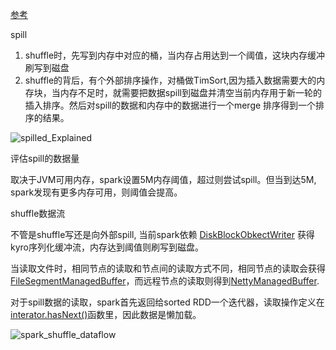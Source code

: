 

[参考](https://xuechendi.github.io/2019/04/15/Spark-Shuffle-and-Spill-Explained)

spill

1. shuffle时，先写到内存中对应的桶，当内存占用达到一个阈值，这块内存缓冲刷写到磁盘
2. shuffle的背后，有个外部排序操作，对桶做TimSort,因为插入数据需要大的内存块，当内存不足时，就需要把数据spill到磁盘并清空当前内存用于新一轮的插入排序。然后对spill的数据和内存中的数据进行一个merge 排序得到一个排序的结果。

![spilled_Explained](https://piggo-picture.oss-cn-hangzhou.aliyuncs.com/image/external_sort_and_spill_explained.jpg)

评估spill的数据量

取决于JVM可用内存，spark设置5M内存阈值，超过则尝试spill。但当到达5M, spark发现有更多内存可用，则阈值会提高。



shuffle数据流

不管是shuffle写还是向外部spill, 当前spark依赖 [DiskBlockObkectWriter](https://github.com/apache/spark/blob/master/core/src/main/scala/org/apache/spark/storage/DiskBlockObjectWriter.scala) 获得kyro序列化缓冲流，内存达到阈值则刷写到磁盘。

当读取文件时，相同节点的读取和节点间的读取方式不同，相同节点的读取会获得 [FileSegmentManagedBuffer](https://github.com/apache/spark/blob/master/common/network-common/src/main/java/org/apache/spark/network/buffer/FileSegmentManagedBuffer.java)，而远程节点的读取则得到[NettyManagedBuffer](https://github.com/apache/spark/blob/master/common/network-common/src/main/java/org/apache/spark/network/buffer/NettyManagedBuffer.java).

对于spill数据的读取，spark首先返回给sorted RDD一个迭代器，读取操作定义在[interator.hasNext()](https://github.com/apache/spark/blob/d4420b455ab81b86c29fc45a3107e45873c72dc2/core/src/main/scala/org/apache/spark/util/collection/ExternalSorter.scala#L577)函数里，因此数据是懒加载。

![spark_shuffle_dataflow](https://piggo-picture.oss-cn-hangzhou.aliyuncs.com/image/spark_shuffle_dataflow.jpg)
